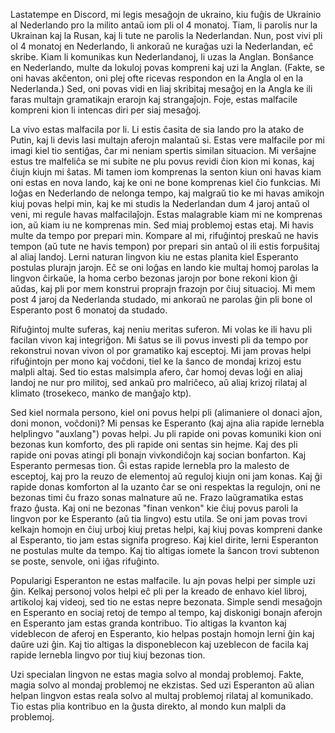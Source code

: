 Lastatempe en Discord, mi legis mesaĝojn de ukraino, kiu fuĝis de Ukrainio al Nederlando pro la milito antaŭ iom pli ol 4 monatoj.
Tiam, li parolis nur la Ukrainan kaj la Rusan, kaj li tute ne parolis la Nederlandan.
Nun, post vivi pli ol 4 monatoj en Nederlando, li ankoraŭ ne kuraĝas uzi la Nederlandan, eĉ skribe.
Kiam li komunikas kun Nederlandanoj, li uzas la Anglan.
Bonŝance en Nederlando, multe da lokuloj povas kompreni kaj uzi la Anglan.
(Fakte, se oni havas akĉenton, oni plej ofte ricevas respondon en la Angla ol en la Nederlanda.)
Sed, oni povas vidi en liaj skribitaj mesaĝoj en la Angla ke ili faras multajn gramatikajn erarojn kaj strangaĵojn.
Foje, estas malfacile kompreni kion li intencas diri per siaj mesaĝoj.

La vivo estas malfacila por li.
Li estis ĉasita de sia lando pro la atako de Putin, kaj li devis lasi multajn aferojn malantaŭ si.
Estas vere malfacile por mi imagi kiel tio sentiĝas, ĉar mi neniam spertis similan situacion.
Mi verŝajne estus tre malfeliĉa se mi subite ne plu povus revidi ĉion kion mi konas, kaj ĉiujn kiujn mi ŝatas.
Mi tamen iom komprenas la senton kiun oni havas kiam oni estas en nova lando, kaj ke oni ne bone komprenas kiel ĉio funkcias.
Mi loĝas en Nederlando de nelonga tempo, kaj malgraŭ tio ke mi havas amikojn kiuj povas helpi min, kaj ke mi studis la Nederlandan dum 4 jaroj antaŭ ol veni, mi regule havas malfacilaĵojn.
Estas malagrable kiam mi ne komprenas ion, aŭ kiam iu ne komprenas min.
Sed miaj problemoj estas etaj.
Mi havis multe da tempo por prepari min.
Kompare al mi, rifuĝintoj preskaŭ ne havis tempon (aŭ tute ne havis tempon) por prepari sin antaŭ ol ili estis forpuŝitaj al aliaj landoj.
Lerni naturan lingvon kiu ne estas planita kiel Esperanto postulas plurajn jarojn.
Eĉ se oni loĝas en lando kie multaj homoj parolas la lingvon ĉirkaŭe, la homa cerbo bezonas jarojn por bone rekoni kion ĝi aŭdas, kaj pli por mem konstrui proprajn frazojn por ĉiuj situacioj.
Mi mem post 4 jaroj da Nederlanda studado, mi ankoraŭ ne parolas ĝin pli bone ol Esperanto post 6 monatoj da studado.

Rifuĝintoj multe suferas, kaj neniu meritas suferon.
Mi volas ke ili havu pli facilan vivon kaj integriĝon.
Mi ŝatus se ili povus investi pli da tempo por rekonstrui novan vivon ol por gramatiko kaj esceptoj.
Mi jam provas helpi rifuĝintojn per mono kaj voĉdoni, tiel ke la ŝanco de mondaj krizoj estu malpli altaj.
Sed tio estas malsimpla afero, ĉar homoj devas loĝi en aliaj landoj ne nur pro militoj, sed ankaŭ pro malriĉeco, aŭ aliaj krizoj rilataj al klimato (trosekeco, manko de manĝaĵo ktp).

Sed kiel normala persono, kiel oni povus helpi pli (alimaniere ol donaci aĵon, doni monon, voĉdoni)?
Mi pensas ke Esperanto (kaj ajna alia rapide lernebla helplingvo "auxlang") povas helpi.
Ju pli rapide oni povas komuniki kion oni bezonas kun komforto, des pli rapide oni sentas sin hejme.
Kaj des pli rapide oni povas atingi pli bonajn vivkondiĉojn kaj socian bonfarton.
Kaj Esperanto permesas tion.
Ĝi estas rapide lernebla pro la malesto de esceptoj, kaj pro la reuzo de elementoj aŭ reguloj kiujn oni jam konas.
Kaj ĝi rapide donas komforton al la uzanto ĉar se oni respektas la regulojn, oni ne bezonas timi ĉu frazo sonas malnature aŭ ne.
Frazo laŭgramatika estas frazo ĝusta.
Kaj oni ne bezonas "finan venkon" kie ĉiuj povus paroli la lingvon por ke Esperanto (aŭ tia lingvo) estu utila.
Se oni jam povas trovi kelkajn homojn en ĉiuj urboj kiuj pretas helpi, kaj kiuj povas kompreni danke al Esperanto, tio jam estas signifa progreso.
Kaj kiel dirite, lerni Esperanton ne postulas multe da tempo.
Kaj tio altigas iomete la ŝancon trovi subtenon se poste, senvole, oni iĝas rifuĝinto.

Popularigi Esperanton ne estas malfacile.
Iu ajn povas helpi per simple uzi ĝin.
Kelkaj personoj volos helpi eĉ pli per la kreado de enhavo kiel libroj, artikoloj kaj videoj, sed tio ne estas nepre bezonata.
Simple sendi mesaĝojn en Esperanto en sociaj retoj de tempo al tempo, kaj diskonigi bonajn aferojn en Esperanto jam estas granda kontribuo.
Tio altigas la kvanton kaj videblecon de aferoj en Esperanto, kio helpas postajn homojn lerni ĝin kaj daŭre uzi ĝin.
Kaj tio altigas la disponeblecon kaj uzeblecon de facila kaj rapide lernebla lingvo por tiuj kiuj bezonas tion.

Uzi specialan lingvon ne estas magia solvo al mondaj problemoj.
Fakte, magia solvo al mondaj problemoj ne ekzistas.
Sed uzi Esperanton aŭ alian helpan lingvon estas reala solvo al multaj problemoj rilataj al komunikado.
Tio estas plia kontribuo en la ĝusta direkto, al mondo kun malpli da problemoj.